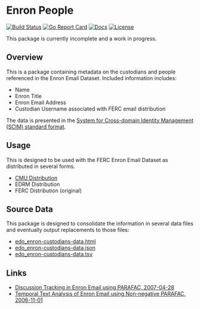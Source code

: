# Enron People

[![Build Status][build-status-svg]][build-status-url]
[![Go Report Card][goreport-svg]][goreport-url]
[![Docs][docs-godoc-svg]][docs-godoc-url]
[![License][license-svg]][license-url]

 [build-status-svg]: https://github.com/enrondata/enron-people/workflows/build/badge.svg?branch=master
 [build-status-url]: https://github.com/enrondata/enron-people/actions
 [goreport-svg]: https://goreportcard.com/badge/github.com/enrondata/enron-people
 [goreport-url]: https://goreportcard.com/report/github.com/enrondata/enron-people
 [docs-godoc-svg]: https://pkg.go.dev/badge/github.com/enrondata/enron-people
 [docs-godoc-url]: https://pkg.go.dev/github.com/enrondata/enron-people
 [license-svg]: https://img.shields.io/badge/license-MIT-blue.svg
 [license-url]: https://github.com/enrondata/enron-people/blob/master/LICENSE

This package is currently incomplete and a work in progress.

## Overview

This is a package containing metadata on the custodians and people referenced in the Enron Email Dataset. Included information includes:

* Name
* Enron Title
* Enron Email Address
* Custodian Username associated with FERC email distribution

The data is presented in the [System for Cross-domain Identity Management (SCIM) standard format](https://en.wikipedia.org/wiki/System_for_Cross-domain_Identity_Management).

## Usage

This is designed to be used with the FERC Enron Email Dataset as distributed in several forms.

* [CMU Distribution](https://www.cs.cmu.edu/~enron/)
* EDRM Distribution
* FERC Distribution (original)

## Source Data

This package is designed to consolidate the information in several data files and eventually output replacements to those files:

* [edo_enron-custodians-data.html](https://github.com/enrondata/enrondata/blob/master/data/misc/edo_enron-custodians-data.html)
* [edo_enron-custodians-data.json](https://github.com/enrondata/enrondata/blob/master/data/misc/edo_enron-custodians-data.json)
* [edo_enron-custodians-data.tsv](https://github.com/enrondata/enrondata/blob/master/data/misc/edo_enron-custodians-data.tsv)

## Links

* [Discussion Tracking in Enron Email using PARAFAC, 2007-04-28](https://www.osti.gov/servlets/purl/1147937)
* [Temporal Text Analysis of Enron Email using Non-negative PARAFAC, 2006-11-01](https://www.osti.gov/servlets/purl/1724662)